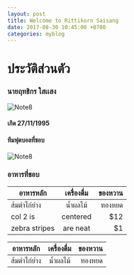 ```yaml
---
layout: post
title: Welcome to Rittikorn Saisang
date: 2017-08-30 10:45:00 +0700
categories: myblog
---
```

# ประวัติส่วนตัว
### นายฤทธิกร ใสเเสง
![Note8](https://encrypted-tbn0.gstatic.com/images?q=tbn:ANd9GcTgsH5S-inRoYdVYcg9cw-XYezQfNSXwyoKWirp0QKOJxgrHMOs)
#### เกิด 27/11/1995
#### ทีมฟุตบอลที่ชอบ
![Note8](https://daily.rabbitstatic.com/wp-content/uploads/2016/12/logo.jpg)
### อาหารที่ชอบ

| อาหารหลัก         | เครื่องดื่ม           | ของหวาน  |
| ------------- |:-------------:| -----:|
| ส้มตำไก่ย่าง        | น้ำผลไม้           | ทองหยด   |
| col 2 is      | centered      |   $12 |
| zebra stripes | are neat      |    $1 |

| อาหารหลัก        | เครื่องดื่ม           | ของหวาน  |
| --------------- |:-------------:   | -----:   |
| ส้มตำไก่ย่าง        | น้ำผลไม้           | ทองหยด   |
